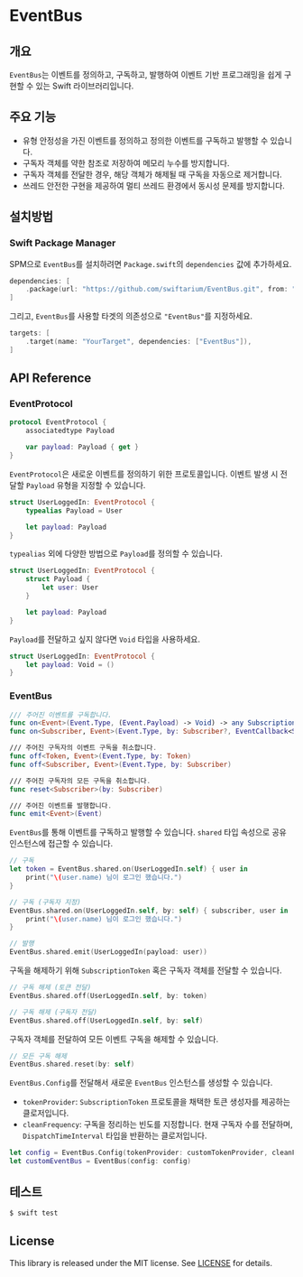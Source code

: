 # EventBus

## 개요

`EventBus`는 이벤트를 정의하고, 구독하고, 발행하여 이벤트 기반 프로그래밍을 쉽게 구현할 수 있는 Swift 라이브러리입니다.

## 주요 기능

- 유형 안정성을 가진 이벤트를 정의하고 정의한 이벤트를 구독하고 발행할 수 있습니다.
- 구독자 객체를 약한 참조로 저장하여 메모리 누수를 방지합니다.
- 구독자 객체를 전달한 경우, 해당 객체가 해제될 때 구독을 자동으로 제거합니다.
- 쓰레드 안전한 구현을 제공하여 멀티 쓰레드 환경에서 동시성 문제를 방지합니다.

## 설치방법

### Swift Package Manager

SPM으로 `EventBus`를 설치하려면 `Package.swift`의 `dependencies` 값에 추가하세요.

```swift
dependencies: [
    .package(url: "https://github.com/swiftarium/EventBus.git", from: "1.1.1"),
]
```

그리고, `EventBus`를 사용할 타겟의 의존성으로 `"EventBus"`를 지정하세요.

```swift
targets: [
    .target(name: "YourTarget", dependencies: ["EventBus"]),
]
```

## API Reference

### EventProtocol

```swift
protocol EventProtocol {
    associatedtype Payload

    var payload: Payload { get }
}
```

`EventProtocol`은 새로운 이벤트를 정의하기 위한 프로토콜입니다. 이벤트 발생 시 전달할 `Payload` 유형을 지정할 수 있습니다.

```swift
struct UserLoggedIn: EventProtocol {
    typealias Payload = User

    let payload: Payload
}
```

`typealias` 외에 다양한 방법으로 `Payload`를 정의할 수 있습니다.

```swift
struct UserLoggedIn: EventProtocol {
    struct Payload {
        let user: User
    }

    let payload: Payload
}
```

`Payload`를 전달하고 싶지 않다면 `Void` 타입을 사용하세요.

```swift
struct UserLoggedIn: EventProtocol {
    let payload: Void = ()
}
```

### EventBus

```swift
/// 주어진 이벤트를 구독합니다.
func on<Event>(Event.Type, (Event.Payload) -> Void) -> any SubscriptionToken
func on<Subscriber, Event>(Event.Type, by: Subscriber?, EventCallback<Subscriber, Event>)

/// 주어진 구독자의 이벤트 구독을 취소합니다.
func off<Token, Event>(Event.Type, by: Token)
func off<Subscriber, Event>(Event.Type, by: Subscriber)

/// 주어진 구독자의 모든 구독을 취소합니다.
func reset<Subscriber>(by: Subscriber)

/// 주어진 이벤트를 발행합니다.
func emit<Event>(Event)
```

`EventBus`를 통해 이벤트를 구독하고 발행할 수 있습니다. `shared` 타입 속성으로 공유 인스턴스에 접근할 수 있습니다.

```swift
// 구독
let token = EventBus.shared.on(UserLoggedIn.self) { user in
    print("\(user.name) 님이 로그인 했습니다.")
}

// 구독 (구독자 지정)
EventBus.shared.on(UserLoggedIn.self, by: self) { subscriber, user in
    print("\(user.name) 님이 로그인 했습니다.")
}

// 발행
EventBus.shared.emit(UserLoggedIn(payload: user)) 
```

구독을 해제하기 위해 `SubscriptionToken` 혹은 구독자 객체를 전달할 수 있습니다.

```swift
// 구독 해제 (토큰 전달)
EventBus.shared.off(UserLoggedIn.self, by: token)

// 구독 해제 (구독자 전달)
EventBus.shared.off(UserLoggedIn.self, by: self)
```

구독자 객체를 전달하여 모든 이벤트 구독을 해제할 수 있습니다.

```swift
// 모든 구독 해제
EventBus.shared.reset(by: self)
```

`EventBus.Config`를 전달해서 새로운 `EventBus` 인스턴스를 생성할 수 있습니다.

- `tokenProvider`: `SubscriptionToken` 프로토콜을 채택한 토큰 생성자를 제공하는 클로저입니다.
- `cleanFrequency`: 구독을 정리하는 빈도를 지정합니다. 현재 구독자 수를 전달하며, `DispatchTimeInterval` 타입을 반환하는 클로저입니다.

```swift
let config = EventBus.Config(tokenProvider: customTokenProvider, cleanFrequency: customFrequency)
let customEventBus = EventBus(config: config)
```


## 테스트

```bash
$ swift test
```

## License

This library is released under the MIT license. See [LICENSE](/LICENSE) for details.
